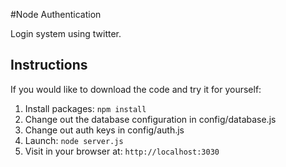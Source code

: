 #Node Authentication

Login system using twitter.

## Instructions

If you would like to download the code and try it for yourself:

1. Install packages: `npm install`
2. Change out the database configuration in config/database.js
3. Change out auth keys in config/auth.js
4. Launch: `node server.js`
5. Visit in your browser at: `http://localhost:3030`